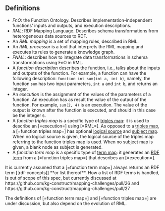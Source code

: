## Definitions

- <dfn>FnO</dfn>: the Function Ontology. Describes implementation-independent functions' inputs and outputs, and execution descriptions.
- <dfn>RML</dfn>: RDF Mapping Language. Describes schema transformations from heterogeneous data sources to RDF.
- An <dfn>RML mapping</dfn> is a set of mapping rules, described in <a>RML</a>.
- An <dfn>RML processor</dfn> is a tool that interprets the <a>RML mapping</a> and executes its rules to generate a knowledge graph.
- <dfn>FNML</dfn>: describes how to integrate data transformations in schema transformations using <a>FnO</a> in <a>RML</a>.
- A <dfn>function description</dfn> describes the function, i.e., talks about the inputs and outputs of the function.
  For example, a function can have the following description: `function int sum(int a, int b)`, namely,
  the function `sum` has two input parameters, `int a` and `int b`, and returns an integer.
- An <dfn>execution</dfn> is the assignment of the values of the parameters of a function.
  An <a>execution</a> has as result the value of the output of the function.
  For example, `sum(2, 4)` is an execution.
  The value of the output is known after the function is executed, and should in this case be the integer `6`.
- A <dfn>function triples map</dfn> is a specific type of [triples map](https://rml.io/specs/rml/#triples-map): it is used to describe an [=execution=] using [=RML=].
  As opposed to a [triples map](https://rml.io/specs/rml/#triples-map), a [=function triples map=] has optional [logical source](https://rml.io/specs/rml/#logical-source) and [subject map](https://rml.io/specs/rml/#subject-map).
  When no logical source is given, the logical source of the triples map referring to the function triples map is used.
  When no subject map is given, a blank node as subject is generated.
- A <dfn>function term map</dfn> is a specific type of [term map](https://rml.io/specs/rml/#term-map): it generates an [RDF term](https://rml.io/specs/rml/#rdf-term) from a [=function triples map=] that describes an [=execution=].

<p class="note" data-format="markdown">
It is currently assumed that a [=function term map=] always returns an RDF term [[rdf-concepts]] **or list thereof**.
How a list of RDF terms is handled, is out of scope of this spec, but currently discussed at https://github.com/kg-construct/mapping-challenges/pull/26 and https://github.com/kg-construct/mapping-challenges/pull/27
</p>

<p class="issue" data-number="11" data-format="markdown">
The definitions of [=function term map=] and [=function triples map=] are under discussion,
but also depend on the evolution of RML.
</p>
